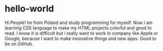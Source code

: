 # hello-world

Hi People!
Im from Poland and study programming for myself. Now I am learning CSS language to make my HTML projects colorful and good to read. I know it is difficult but i really want to work in company like Apple or Google, because I want to make innovative things and new apps.
Good to be on GitHub.
